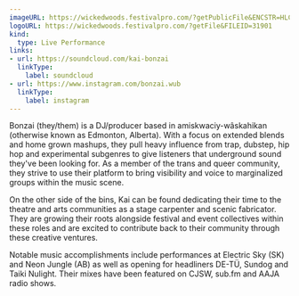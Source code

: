 ```yaml
---
imageURL: https://wickedwoods.festivalpro.com/?getPublicFile&ENCSTR=HLCvnQQQKShhgKUsoXxW
logoURL: https://wickedwoods.festivalpro.com/?getFile&FILEID=31901
kind:
  type: Live Performance
links:
- url: https://soundcloud.com/kai-bonzai
  linkType:
    label: soundcloud
- url: https://www.instagram.com/bonzai.wub
  linkType:
    label: instagram
---
```

Bonzai (they/them) is a DJ/producer based in amiskwaciy-wâskahikan (otherwise known as Edmonton, Alberta). With a focus on extended blends and home grown mashups, they pull heavy influence from trap, dubstep, hip hop and experimental subgenres to give listeners that underground sound they've been looking for. As a member of the trans and queer community, they strive to use their platform to bring visibility and voice to marginalized groups within the music scene.

On the other side of the bins, Kai can be found dedicating their time to the theatre and arts communities as a stage carpenter and scenic fabricator. They are growing their roots alongside festival and event collectives within these roles and are excited to contribute back to their community through these creative ventures.

Notable music accomplishments include performances at Electric Sky (SK) and Neon Jungle (AB)  as well as opening for headliners DE-TÜ, Sundog and Taiki Nulight. Their mixes have been featured on CJSW, sub.fm and AAJA radio shows. 
